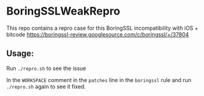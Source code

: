 # BoringSSLWeakRepro

This repo contains a repro case for this BoringSSL incompatibility with
iOS + bitcode https://boringssl-review.googlesource.com/c/boringssl/+/37804

## Usage:

Run `./repro.sh` to see the issue

In the `WORKSPACE` comment in the `patches` line in the `boringssl` rule
and run `./repro.sh` again to see it fixed.
